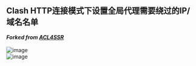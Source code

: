 ## Clash HTTP连接模式下设置全局代理需要绕过的IP/域名名单
***Forked from [ACL4SSR](https://github.com/ACL4SSR)***  
<br>
![image](https://user-images.githubusercontent.com/91184963/222938350-3e8c54a5-fd51-4d6c-ac80-5249fa719e99.png)  
![image](https://user-images.githubusercontent.com/91184963/222938387-a34b0b53-9b13-4c32-b96d-cdd6aa1145e9.png)  

